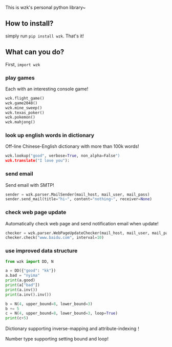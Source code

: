 This is wzk's personal python library~



## How to install?
simply run `pip install wzk`. That's it!



## What can you do?
First, `import wzk`

### play games
Each with an interesting console game!
```python
wzk.flight_game()
wzk.game2048()
wzk.mine_sweep()
wzk.texas_poker()
wzk.pokemon()
wzk.mahjong()
```

### look up english words in dictionary
Off-line Chinese-English dictionary with more than 100k words!
```python
wzk.lookup("good", verbose=True, non_alpha=False")
wzk.translate("I love you"):
```


### send email
Send email with SMTP!
```python
sender = wzk.parser.MailSender(mail_host, mail_user, mail_pass)
sender.send_mail(title="hi~", content="nothing~", receiver=None)
```

### check web page update
Automatically check web page and send notification email when update!
```python
checker = wzk.parser.WebPageUpdateChecker(mail_host, mail_user, mail_pass)
checker.check("www.baidu.com", interval=10)
```

### use improved data structure
```python
from wzk import DD, N

a = DD({"good": "kk"})
a.bad = "nyima"
print(a.good)
print(a["bad"])
print(a.inv())
print(a.inv().inv())

b = N(4, upper_bound=8, lower_bound=3)
b += 5
c = N(4, upper_bound=8, lower_bound=3, loop=True)
print(c+5)
```
Dictionary supporting inverse-mapping and attribute-indexing！

Number type supporting setting bound and loop!

